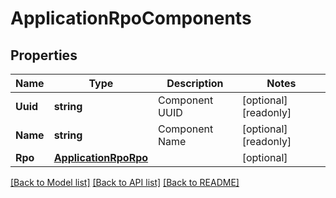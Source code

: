 # ApplicationRpoComponents

## Properties

Name | Type | Description | Notes
------------ | ------------- | ------------- | -------------
**Uuid** | **string** | Component UUID | [optional] [readonly] 
**Name** | **string** | Component Name | [optional] [readonly] 
**Rpo** | [**ApplicationRpoRpo**](application_rpo_rpo.md) |  | [optional] 

[[Back to Model list]](../README.md#documentation-for-models) [[Back to API list]](../README.md#documentation-for-api-endpoints) [[Back to README]](../README.md)


